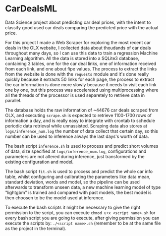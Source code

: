 # CarDealsML 

Data Science project about predicting car deal prices, with the intent to classify good used car deals comparing the predicted price with the actual price. 

For this project I made a Web Scraper for exploring the most recent car deals in the OLX website, I collected data about thoudands of car deals throughout many days, so I can use this data to train a regression Machine Learning algorithm. All the data is stored into a SQLite3 database, containing 3 tables, one for the car deal links, one of information received from each link, and one about fipe values. The process to extract the links from the website is done with the `requests` module and it's done really quickly because it extracts 50 links for each page, the process to extract the car information is done more slowly because it needs to visit each link one by one, but this process was accelerated using multiprocessing where all the threads of the processor is used separetely to retrieve data in parallel.

The database holds the raw information of ~44676 car deals scraped from OLX, and executing `scrape.sh` is expected to retrieve 1100-1700 rows of information a day, and is really easy to integrate with crontab to schedule periodic data retrieval while unnassisted. Scraping data also stores at `logs/inference_num.log` the number of data collect that certain day, so this number can be used to inference always the last days's worth of data.

The bash script `inference.sh` is used to process and predict short volumes of data, size specified at `logs/inference_num.log`, configurations and parameters are not altered during inference, just transformed by the existing configuration and model.

The bash script `fit.sh` is used to process and predict the whole car info table, whilst configuring and calibrating the parameters like data mean, standard deviation, words and model, so the pipeline can be used afterwards to transform unseen data, a new machine learning model of type "lightgbm" is trained and compared with past models, the best model is then choosen to be the model used at inference.

To execute the bash scripts it might be necessary to give the right permission to the script, you can execute `chmod u+x <script name>.sh` for every bash script you are going to execute, after giving permission you can execute the scripts by: `./<script name>.sh` (remember to be at the same file as the project in the terminal).
